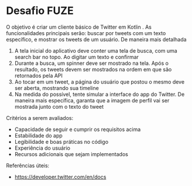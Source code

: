 # Desafio FUZE

O objetivo é criar um cliente básico de Twitter em Kotlin . As funcionalidades principais serão: buscar por tweets com um texto específico, e mostrar os tweets de um usuário. De maneira mais detalhada

1) A tela inicial do aplicativo deve conter uma tela de busca, com uma search bar no topo. Ao digitar um texto e confirmar
2) Durante a busca, um spinner deve ser mostrado na tela. Após o resultado, os tweets devem ser mostrados na ordem em que são retornados pela API
3) Ao tocar em um tweet, a página do usuário que postou o mesmo deve ser aberta, mostrando sua timeline
4) Na medida do possível, tente simular a interface do app do Twitter. De maneira mais específica, garanta que a imagem de perfil vai ser mostrada junto com o texto do tweet

Critérios a serem avaliados:
* Capacidade de seguir e cumprir os requisitos acima
* Estabilidade do app
* Legibilidade e boas práticas no código
* Experiência do usuário
* Recursos adicionais que sejam implementados


Referências úteis:
* https://developer.twitter.com/en/docs